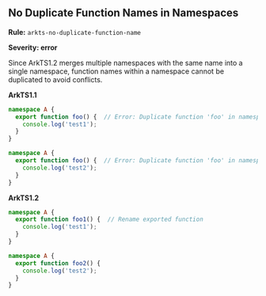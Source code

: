 ## No Duplicate Function Names in Namespaces

**Rule:** `arkts-no-duplicate-function-name`

**Severity: error**

Since ArkTS1.2 merges multiple namespaces with the same name into a single namespace, function names within a namespace cannot be duplicated to avoid conflicts.

**ArkTS1.1**

```typescript
namespace A {
  export function foo() {  // Error: Duplicate function 'foo' in namespace 'A'.
    console.log('test1');
  }
}

namespace A {
  export function foo() {  // Error: Duplicate function 'foo' in namespace 'A'.
    console.log('test2');
  }
}

```

**ArkTS1.2**

```typescript
namespace A {
  export function foo1() {  // Rename exported function
    console.log('test1');
  }
}

namespace A {
  export function foo2() {
    console.log('test2');
  }
}
```